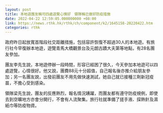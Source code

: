 ```yaml
---
layout: post
title: 本地遊團友稱可四處遊覽心情好　領隊稱已做好防疫措施
date: 2022-04-22 12:59:05.000000000 +08:00
link: https://news.rthk.hk/rthk/ch/component/k2/1645158-20220422.htm
categories: rthk
---
```


政府昨日起放寬首階段社交距離措施，包括容許恢復不超過30人的本地遊。有旅行社今早復辦本地遊，遊覽青馬大橋觀景台及元朗古蹟大夫第等地點，有28名團友參加。

團友李先生說，本地遊停辦一段時間，形容已經困了很久，今天參加本地遊可以四處遊覽，心情很好。他又說，團費88元十分超值，自己報名後亦推介給朋友參加；另一名團友說，出發前團友不用先做快速測試，她自己就已接種三劑新冠疫苗，不擔心受到感染。

領隊梁先生說，團友的反應熱烈，報名情況踴躍，而團友都有遵守防疫規例，即使去到空曠地方亦會分開行，不會有人流聚集。旅行社就準備了搓手液、探熱針及濕紙巾等防疫物資。
